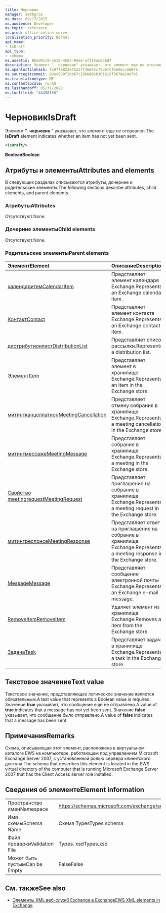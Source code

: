 ```yaml
---
title: Черновик
manager: sethgros
ms.date: 09/17/2015
ms.audience: Developer
ms.topic: reference
ms.prod: office-online-server
localization_priority: Normal
api_name:
- IsDraft
api_type:
- schema
ms.assetid: 8b8d9cc9-a512-458a-94e4-af210ac83bd7
description: Элемент ". черновик" указывает, что элемент еще не отправлен.
ms.openlocfilehash: fa97fe822e45237f46e46c75be7cf6a4ecce687e
ms.sourcegitcommit: 88ec988f2bb67c1866d06b361615f3674a24e795
ms.translationtype: MT
ms.contentlocale: ru-RU
ms.lasthandoff: 05/31/2020
ms.locfileid: "44458168"
---
```

# <a name="isdraft"></a><span data-ttu-id="4e52e-103">Черновик</span><span class="sxs-lookup"><span data-stu-id="4e52e-103">IsDraft</span></span>

<span data-ttu-id="4e52e-104">Элемент **". черновик** " указывает, что элемент еще не отправлен.</span><span class="sxs-lookup"><span data-stu-id="4e52e-104">The **IsDraft** element indicates whether an item has not yet been sent.</span></span> 
  
```xml
<IsDraft/>
```

 <span data-ttu-id="4e52e-105">**Boolean**</span><span class="sxs-lookup"><span data-stu-id="4e52e-105">**Boolean**</span></span>
## <a name="attributes-and-elements"></a><span data-ttu-id="4e52e-106">Атрибуты и элементы</span><span class="sxs-lookup"><span data-stu-id="4e52e-106">Attributes and elements</span></span>

<span data-ttu-id="4e52e-107">В следующих разделах описываются атрибуты, дочерние и родительские элементы.</span><span class="sxs-lookup"><span data-stu-id="4e52e-107">The following sections describe attributes, child elements, and parent elements.</span></span>
  
### <a name="attributes"></a><span data-ttu-id="4e52e-108">Атрибуты</span><span class="sxs-lookup"><span data-stu-id="4e52e-108">Attributes</span></span>

<span data-ttu-id="4e52e-109">Отсутствуют.</span><span class="sxs-lookup"><span data-stu-id="4e52e-109">None.</span></span>
  
### <a name="child-elements"></a><span data-ttu-id="4e52e-110">Дочерние элементы</span><span class="sxs-lookup"><span data-stu-id="4e52e-110">Child elements</span></span>

<span data-ttu-id="4e52e-111">Отсутствуют.</span><span class="sxs-lookup"><span data-stu-id="4e52e-111">None.</span></span>
  
### <a name="parent-elements"></a><span data-ttu-id="4e52e-112">Родительские элементы</span><span class="sxs-lookup"><span data-stu-id="4e52e-112">Parent elements</span></span>

|<span data-ttu-id="4e52e-113">**Элемент**</span><span class="sxs-lookup"><span data-stu-id="4e52e-113">**Element**</span></span>|<span data-ttu-id="4e52e-114">**Описание**</span><span class="sxs-lookup"><span data-stu-id="4e52e-114">**Description**</span></span>|
|:-----|:-----|
|[<span data-ttu-id="4e52e-115">календаритем</span><span class="sxs-lookup"><span data-stu-id="4e52e-115">CalendarItem</span></span>](calendaritem.md) <br/> |<span data-ttu-id="4e52e-116">Представляет элемент календаря Exchange.</span><span class="sxs-lookup"><span data-stu-id="4e52e-116">Represents an Exchange calendar item.</span></span>  <br/> |
|[<span data-ttu-id="4e52e-117">Контакт</span><span class="sxs-lookup"><span data-stu-id="4e52e-117">Contact</span></span>](contact.md) <br/> |<span data-ttu-id="4e52e-118">Представляет элемент контакта Exchange.</span><span class="sxs-lookup"><span data-stu-id="4e52e-118">Represents an Exchange contact item.</span></span>  <br/> |
|[<span data-ttu-id="4e52e-119">дистрибутионлист</span><span class="sxs-lookup"><span data-stu-id="4e52e-119">DistributionList</span></span>](distributionlist.md) <br/> |<span data-ttu-id="4e52e-120">Представляет список рассылки.</span><span class="sxs-lookup"><span data-stu-id="4e52e-120">Represents a distribution list.</span></span>  <br/> |
|[<span data-ttu-id="4e52e-121">Элемент</span><span class="sxs-lookup"><span data-stu-id="4e52e-121">Item</span></span>](item.md) <br/> |<span data-ttu-id="4e52e-122">Представляет элемент в хранилище Exchange.</span><span class="sxs-lookup"><span data-stu-id="4e52e-122">Represents an item in the Exchange store.</span></span>  <br/> |
|[<span data-ttu-id="4e52e-123">митингканцеллатион</span><span class="sxs-lookup"><span data-stu-id="4e52e-123">MeetingCancellation</span></span>](meetingcancellation.md) <br/> |<span data-ttu-id="4e52e-124">Представляет отмену собрания в хранилище Exchange.</span><span class="sxs-lookup"><span data-stu-id="4e52e-124">Represents a meeting cancellation in the Exchange store.</span></span>  <br/> |
|[<span data-ttu-id="4e52e-125">митингмессаже</span><span class="sxs-lookup"><span data-stu-id="4e52e-125">MeetingMessage</span></span>](meetingmessage.md) <br/> |<span data-ttu-id="4e52e-126">Представляет собрание в хранилище Exchange.</span><span class="sxs-lookup"><span data-stu-id="4e52e-126">Represents a meeting in the Exchange store.</span></span>  <br/> |
|[<span data-ttu-id="4e52e-127">Свойство meetingrequest</span><span class="sxs-lookup"><span data-stu-id="4e52e-127">MeetingRequest</span></span>](meetingrequest.md) <br/> |<span data-ttu-id="4e52e-128">Представляет приглашение на собрание в хранилище Exchange.</span><span class="sxs-lookup"><span data-stu-id="4e52e-128">Represents a meeting request in the Exchange store.</span></span>  <br/> |
|[<span data-ttu-id="4e52e-129">митингреспонсе</span><span class="sxs-lookup"><span data-stu-id="4e52e-129">MeetingResponse</span></span>](meetingresponse.md) <br/> |<span data-ttu-id="4e52e-130">Представляет ответ на приглашение на собрание в хранилище Exchange.</span><span class="sxs-lookup"><span data-stu-id="4e52e-130">Represents a meeting response in the Exchange store.</span></span>  <br/> |
|[<span data-ttu-id="4e52e-131">Message</span><span class="sxs-lookup"><span data-stu-id="4e52e-131">Message</span></span>](message-ex15websvcsotherref.md) <br/> |<span data-ttu-id="4e52e-132">Представляет сообщение электронной почты Exchange.</span><span class="sxs-lookup"><span data-stu-id="4e52e-132">Represents an Exchange e-mail message.</span></span>  <br/> |
|[<span data-ttu-id="4e52e-133">RemoveItem</span><span class="sxs-lookup"><span data-stu-id="4e52e-133">RemoveItem</span></span>](removeitem.md) <br/> |<span data-ttu-id="4e52e-134">Удаляет элемент из хранилища Exchange.</span><span class="sxs-lookup"><span data-stu-id="4e52e-134">Removes an item from the Exchange store.</span></span>  <br/> |
|[<span data-ttu-id="4e52e-135">Задача</span><span class="sxs-lookup"><span data-stu-id="4e52e-135">Task</span></span>](task.md) <br/> |<span data-ttu-id="4e52e-136">Представляет задачу в хранилище Exchange.</span><span class="sxs-lookup"><span data-stu-id="4e52e-136">Represents a task in the Exchange store.</span></span>  <br/> |
   
## <a name="text-value"></a><span data-ttu-id="4e52e-137">Текстовое значение</span><span class="sxs-lookup"><span data-stu-id="4e52e-137">Text value</span></span>

<span data-ttu-id="4e52e-138">Текстовое значение, представляющее логическое значение является обязательным.</span><span class="sxs-lookup"><span data-stu-id="4e52e-138">A text value that represents a Boolean value is required.</span></span> <span data-ttu-id="4e52e-139">Значение **true** указывает, что сообщение еще не отправлено.</span><span class="sxs-lookup"><span data-stu-id="4e52e-139">A value of **true** indicates that a message has not yet been sent.</span></span> <span data-ttu-id="4e52e-140">Значение **false** указывает, что сообщение было отправлено.</span><span class="sxs-lookup"><span data-stu-id="4e52e-140">A value of **false** indicates that a message has been sent.</span></span> 
  
## <a name="remarks"></a><span data-ttu-id="4e52e-141">Примечания</span><span class="sxs-lookup"><span data-stu-id="4e52e-141">Remarks</span></span>

<span data-ttu-id="4e52e-142">Схема, описывающая этот элемент, расположена в виртуальном каталоге EWS на компьютере, работающем под управлением Microsoft Exchange Server 2007, с установленной ролью сервера клиентского доступа.</span><span class="sxs-lookup"><span data-stu-id="4e52e-142">The schema that describes this element is located in the EWS virtual directory of the computer that is running Microsoft Exchange Server 2007 that has the Client Access server role installed.</span></span>
  
## <a name="element-information"></a><span data-ttu-id="4e52e-143">Сведения об элементе</span><span class="sxs-lookup"><span data-stu-id="4e52e-143">Element information</span></span>

|||
|:-----|:-----|
|<span data-ttu-id="4e52e-144">Пространство имен</span><span class="sxs-lookup"><span data-stu-id="4e52e-144">Namespace</span></span>  <br/> |https://schemas.microsoft.com/exchange/services/2006/types  <br/> |
|<span data-ttu-id="4e52e-145">Имя схемы</span><span class="sxs-lookup"><span data-stu-id="4e52e-145">Schema Name</span></span>  <br/> |<span data-ttu-id="4e52e-146">Схема Types</span><span class="sxs-lookup"><span data-stu-id="4e52e-146">Types schema</span></span>  <br/> |
|<span data-ttu-id="4e52e-147">Файл проверки</span><span class="sxs-lookup"><span data-stu-id="4e52e-147">Validation File</span></span>  <br/> |<span data-ttu-id="4e52e-148">Types. xsd</span><span class="sxs-lookup"><span data-stu-id="4e52e-148">Types.xsd</span></span>  <br/> |
|<span data-ttu-id="4e52e-149">Может быть пустым</span><span class="sxs-lookup"><span data-stu-id="4e52e-149">Can be Empty</span></span>  <br/> |<span data-ttu-id="4e52e-150">False</span><span class="sxs-lookup"><span data-stu-id="4e52e-150">False</span></span>  <br/> |
   
## <a name="see-also"></a><span data-ttu-id="4e52e-151">См. также</span><span class="sxs-lookup"><span data-stu-id="4e52e-151">See also</span></span>



- [<span data-ttu-id="4e52e-152">Элементы XML веб-служб Exchange в Exchange</span><span class="sxs-lookup"><span data-stu-id="4e52e-152">EWS XML elements in Exchange</span></span>](ews-xml-elements-in-exchange.md)

